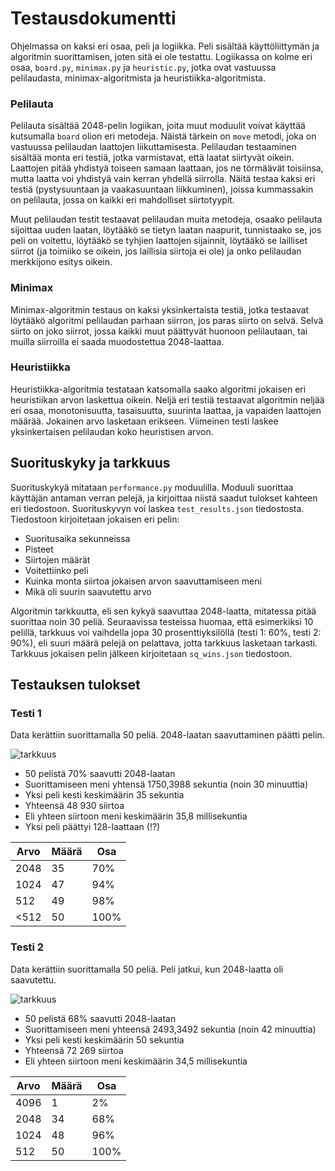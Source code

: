 # Testausdokumentti

Ohjelmassa on kaksi eri osaa, peli ja logiikka. Peli sisältää käyttöliittymän ja algoritmin suorittamisen, joten sitä ei ole testattu. Logiikassa on kolme eri osaa, ```board.py```, ```minimax.py``` ja ```heuristic.py```, jotka ovat vastuussa pelilaudasta, minimax-algoritmista ja heuristiikka-algoritmista.

### Pelilauta
Pelilauta sisältää 2048-pelin logiikan, joita muut moduulit voivat käyttää kutsumalla ```board``` olion eri metodeja. Näistä tärkein on ```move``` metodi, joka on vastuussa pelilaudan laattojen liikuttamisesta. Pelilaudan testaaminen sisältää monta eri testiä, jotka varmistavat, että laatat siirtyvät oikein. Laattojen pitää yhdistyä toiseen samaan laattaan, jos ne törmäävät toisiinsa, mutta laatta voi yhdistyä vain kerran yhdellä siirrolla. Näitä testaa kaksi eri testiä (pystysuuntaan ja vaakasuuntaan liikkuminen), joissa kummassakin on pelilauta, jossa on kaikki eri mahdolliset siirtotyypit.

Muut pelilaudan testit testaavat pelilaudan muita metodeja, osaako pelilauta sijoittaa uuden laatan, löytääkö se tietyn laatan naapurit, tunnistaako se, jos peli on voitettu, löytääkö se tyhjien laattojen sijainnit, löytääkö se lailliset siirrot (ja toimiiko se oikein, jos laillisia siirtoja ei ole) ja onko pelilaudan merkkijono esitys oikein.

### Minimax
Minimax-algoritmin testaus on kaksi yksinkertaista testiä, jotka testaavat löytääkö algoritmi pelilaudan parhaan siirron, jos paras siirto on selvä. Selvä siirto on joko siirrot, jossa kaikki muut päättyvät huonoon pelilautaan, tai muilla siirroilla ei saada muodostettua 2048-laattaa.

### Heuristiikka
Heuristiikka-algoritmia testataan katsomalla saako algoritmi jokaisen eri heuristiikan arvon laskettua oikein. Neljä eri testiä testaavat algoritmin neljää eri osaa, monotonisuutta, tasaisuutta, suurinta laattaa, ja vapaiden laattojen määrää. Jokainen arvo lasketaan erikseen. Viimeinen testi laskee yksinkertaisen pelilaudan koko heuristisen arvon.

## Suorituskyky ja tarkkuus

Suorituskykyä mitataan ```performance.py``` moduulilla. Moduuli suorittaa käyttäjän antaman verran pelejä, ja kirjoittaa niistä saadut tulokset kahteen eri tiedostoon. Suorituskyvyn voi laskea ```test_results.json``` tiedostosta. Tiedostoon kirjoitetaan jokaisen eri pelin:

- Suoritusaika sekunneissa
- Pisteet
- Siirtojen määrät
- Voitettiinko peli
- Kuinka monta siirtoa jokaisen arvon saavuttamiseen meni
- Mikä oli suurin saavutettu arvo

Algoritmin tarkkuutta, eli sen kykyä saavuttaa 2048-laatta, mitatessa pitää suorittaa noin 30 peliä. Seuraavissa testeissa huomaa, että esimerkiksi 10 pelillä, tarkkuus voi vaihdella jopa 30 prosenttiyksilöllä (testi 1: 60%, testi 2: 90%), eli suuri määrä pelejä on pelattava, jotta tarkkuus lasketaan tarkasti. Tarkkuus jokaisen pelin jälkeen kirjoitetaan ```sq_wins.json``` tiedostoon.

## Testauksen tulokset

### Testi 1
Data kerättiin suorittamalla 50 peliä. 2048-laatan saavuttaminen päätti pelin.

![tarkkuus](https://user-images.githubusercontent.com/77693693/157531050-b5cc5a50-5922-4c85-aa6c-313cf72b1d07.svg)

- 50 pelistä 70% saavutti 2048-laatan
- Suorittamiseen meni yhtensä 1750,3988 sekuntia (noin 30 minuuttia)
- Yksi peli kesti keskimäärin 35 sekuntia
- Yhteensä 48 930 siirtoa
- Eli yhteen siirtoon meni keskimäärin 35,8 millisekuntia
- Yksi peli päättyi 128-laattaan (!?)

| Arvo | Määrä | Osa |
|------|-------|-----|
| 2048 | 35    | 70% |
| 1024 | 47    | 94% |
| 512  | 49    | 98% |
| <512 | 50    | 100%|

### Testi 2
Data kerättiin suorittamalla 50 peliä. Peli jatkui, kun 2048-laatta oli saavutettu.

![tarkkuus](https://user-images.githubusercontent.com/77693693/157554400-4f1c7b82-95e0-4fd8-b63c-96d86553f882.svg)

- 50 pelistä 68% saavutti 2048-laatan
- Suorittamiseen meni yhteensä 2493,3492 sekuntia (noin 42 minuuttia)
- Yksi peli kesti keskimäärin 50 sekuntia
- Yhteensä 72 269 siirtoa
- Eli yhteen siirtoon meni keskimäärin 34,5 millisekuntia

| Arvo | Määrä | Osa |
|------|-------|-----|
| 4096 | 1     | 2%  |
| 2048 | 34    | 68% |
| 1024 | 48    | 96% |
|  512 | 50    | 100%|
